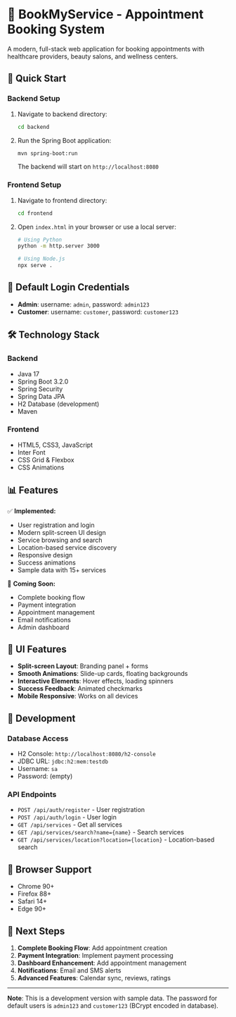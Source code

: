 # 🏥 BookMyService - Appointment Booking System

A modern, full-stack web application for booking appointments with healthcare providers, beauty salons, and wellness centers.

## 🚀 Quick Start

### Backend Setup
1. Navigate to backend directory:
   ```bash
   cd backend
   ```

2. Run the Spring Boot application:
   ```bash
   mvn spring-boot:run
   ```
   
   The backend will start on `http://localhost:8080`

### Frontend Setup
1. Navigate to frontend directory:
   ```bash
   cd frontend
   ```

2. Open `index.html` in your browser or use a local server:
   ```bash
   # Using Python
   python -m http.server 3000
   
   # Using Node.js
   npx serve .
   ```

## 🔑 Default Login Credentials

- **Admin**: username: `admin`, password: `admin123`
- **Customer**: username: `customer`, password: `customer123`

## 🛠️ Technology Stack

### Backend
- Java 17
- Spring Boot 3.2.0
- Spring Security
- Spring Data JPA
- H2 Database (development)
- Maven

### Frontend
- HTML5, CSS3, JavaScript
- Inter Font
- CSS Grid & Flexbox
- CSS Animations

## 📊 Features

✅ **Implemented:**
- User registration and login
- Modern split-screen UI design
- Service browsing and search
- Location-based service discovery
- Responsive design
- Success animations
- Sample data with 15+ services

🚧 **Coming Soon:**
- Complete booking flow
- Payment integration
- Appointment management
- Email notifications
- Admin dashboard

## 🎨 UI Features

- **Split-screen Layout**: Branding panel + forms
- **Smooth Animations**: Slide-up cards, floating backgrounds
- **Interactive Elements**: Hover effects, loading spinners
- **Success Feedback**: Animated checkmarks
- **Mobile Responsive**: Works on all devices

## 🔧 Development

### Database Access
- H2 Console: `http://localhost:8080/h2-console`
- JDBC URL: `jdbc:h2:mem:testdb`
- Username: `sa`
- Password: (empty)

### API Endpoints
- `POST /api/auth/register` - User registration
- `POST /api/auth/login` - User login
- `GET /api/services` - Get all services
- `GET /api/services/search?name={name}` - Search services
- `GET /api/services/location?location={location}` - Location-based search

## 📱 Browser Support

- Chrome 90+
- Firefox 88+
- Safari 14+
- Edge 90+

## 🎯 Next Steps

1. **Complete Booking Flow**: Add appointment creation
2. **Payment Integration**: Implement payment processing
3. **Dashboard Enhancement**: Add appointment management
4. **Notifications**: Email and SMS alerts
5. **Advanced Features**: Calendar sync, reviews, ratings

---

**Note**: This is a development version with sample data. The password for default users is `admin123` and `customer123` (BCrypt encoded in database).
